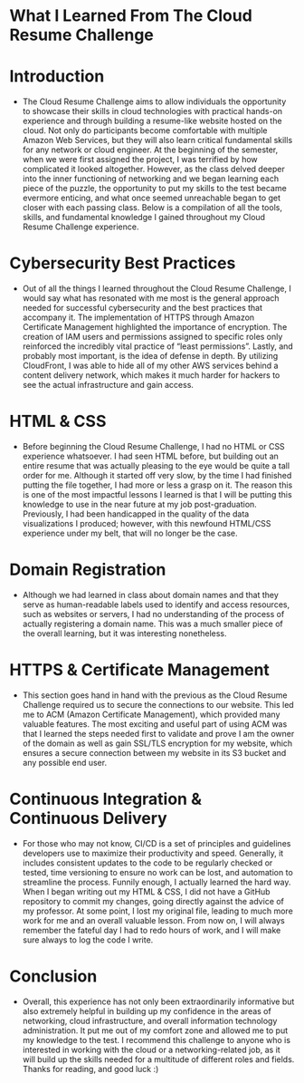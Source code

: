 # What I Learned From The Cloud Resume Challenge

# Introduction
- The Cloud Resume Challenge aims to allow individuals the opportunity to showcase their skills in cloud technologies with practical hands-on experience and through building a resume-like website hosted on the cloud. Not only do participants become comfortable with multiple Amazon Web Services, but they will also learn critical fundamental skills for any network or cloud engineer. At the beginning of the semester, when we were first assigned the project, I was terrified by how complicated it looked altogether. However, as the class delved deeper into the inner functioning of networking and we began learning each piece of the puzzle, the opportunity to put my skills to the test became evermore enticing, and what once seemed unreachable began to get closer with each passing class. Below is a compilation of all the tools, skills, and fundamental knowledge I gained throughout my Cloud Resume Challenge experience.
  
# Cybersecurity Best Practices
- Out of all the things I learned throughout the Cloud Resume Challenge, I would say what has resonated with me most is the general approach needed for successful cybersecurity and the best practices that accompany it. The implementation of HTTPS through Amazon Certificate Management highlighted the importance of encryption. The creation of IAM users and permissions assigned to specific roles only reinforced the incredibly vital practice of “least permissions”. Lastly, and probably most important, is the idea of defense in depth. By utilizing CloudFront, I was able to hide all of my other AWS services behind a content delivery network, which makes it much harder for hackers to see the actual infrastructure and gain access.
  
# HTML & CSS
- Before beginning the Cloud Resume Challenge, I had no HTML or CSS experience whatsoever. I had seen HTML before, but building out an entire resume that was actually pleasing to the eye would be quite a tall order for me. Although it started off very slow, by the time I had finished putting the file together, I had more or less a grasp on it. The reason this is one of the most impactful lessons I learned is that I will be putting this knowledge to use in the near future at my job post-graduation. Previously, I had been handicapped in the quality of the data visualizations I produced; however, with this newfound HTML/CSS experience under my belt, that will no longer be the case.
  
# Domain Registration
- Although we had learned in class about domain names and that they serve as human-readable labels used to identify and access resources, such as websites or servers, I had no understanding of the process of actually registering a domain name. This was a much smaller piece of the overall learning, but it was interesting nonetheless.
  
# HTTPS & Certificate Management
- This section goes hand in hand with the previous as the Cloud Resume Challenge required us to secure the connections to our website. This led me to ACM (Amazon Certificate Management), which provided many valuable features. The most exciting and useful part of using ACM was that I learned the steps needed first to validate and prove I am the owner of the domain as well as gain SSL/TLS encryption for my website, which ensures a secure connection between my website in its S3 bucket and any possible end user.
  
# Continuous Integration & Continuous Delivery
- For those who may not know, CI/CD is a set of principles and guidelines developers use to maximize their productivity and speed. Generally, it includes consistent updates to the code to be regularly checked or tested, time versioning to ensure no work can be lost, and automation to streamline the process. Funnily enough, I actually learned the hard way. When I began writing out my HTML & CSS, I did not have a GitHub repository to commit my changes, going directly against the advice of my professor. At some point, I lost my original file, leading to much more work for me and an overall valuable lesson. From now on, I will always remember the fateful day I had to redo hours of work, and I will make sure always to log the code I write.
  
# Conclusion
- Overall, this experience has not only been extraordinarily informative but also extremely helpful in building up my confidence in the areas of networking, cloud infrastructure, and overall information technology administration. It put me out of my comfort zone and allowed me to put my knowledge to the test. I recommend this challenge to anyone who is interested in working with the cloud or a networking-related job, as it will build up the skills needed for a multitude of different roles and fields. Thanks for reading, and good luck :)
  

